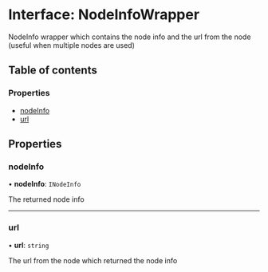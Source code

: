 # Interface: NodeInfoWrapper

NodeInfo wrapper which contains the node info and the url from the node (useful when multiple nodes are used)

## Table of contents

### Properties

- [nodeInfo](NodeInfoWrapper.md#nodeinfo)
- [url](NodeInfoWrapper.md#url)

## Properties

### nodeInfo

• **nodeInfo**: `INodeInfo`

The returned node info

___

### url

• **url**: `string`

The url from the node which returned the node info
